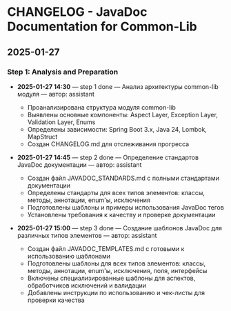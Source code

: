 # CHANGELOG - JavaDoc Documentation for Common-Lib

## 2025-01-27

### Step 1: Analysis and Preparation
- **2025-01-27 14:30** — step 1 done — Анализ архитектуры common-lib модуля — автор: assistant
  - Проанализирована структура модуля common-lib
  - Выявлены основные компоненты: Aspect Layer, Exception Layer, Validation Layer, Enums
  - Определены зависимости: Spring Boot 3.x, Java 24, Lombok, MapStruct
  - Создан CHANGELOG.md для отслеживания прогресса

- **2025-01-27 14:45** — step 2 done — Определение стандартов JavaDoc документации — автор: assistant
  - Создан файл JAVADOC_STANDARDS.md с полными стандартами документации
  - Определены стандарты для всех типов элементов: классы, методы, аннотации, enum'ы, исключения
  - Подготовлены шаблоны и примеры использования JavaDoc тегов
  - Установлены требования к качеству и проверке документации

- **2025-01-27 15:00** — step 3 done — Создание шаблонов JavaDoc для различных типов элементов — автор: assistant
  - Создан файл JAVADOC_TEMPLATES.md с готовыми к использованию шаблонами
  - Подготовлены шаблоны для всех типов элементов: классы, методы, аннотации, enum'ы, исключения, поля, интерфейсы
  - Включены специализированные шаблоны для аспектов, обработчиков исключений и валидации
  - Добавлены инструкции по использованию и чек-листы для проверки качества

